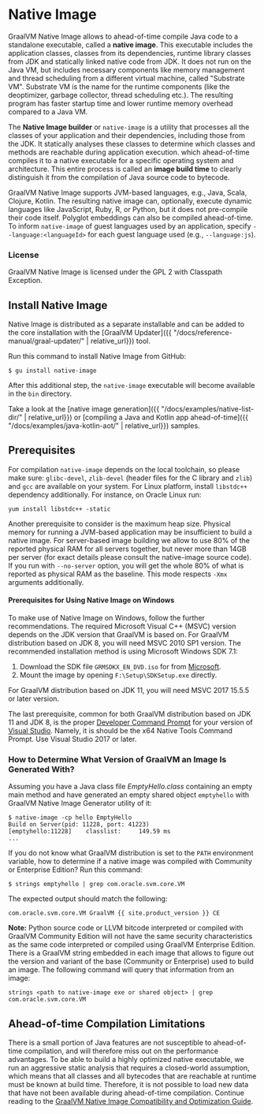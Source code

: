 # Native Image

GraalVM Native Image allows to ahead-of-time compile Java code to a standalone executable, called
a **native image**. This executable includes the application classes, classes
from its dependencies, runtime library classes from JDK and statically linked
native code from JDK. It does not run on the Java VM, but includes necessary
components like memory management and thread scheduling from a different virtual
machine, called "Substrate VM". Substrate VM is the name for the runtime
components (like the deoptimizer, garbage collector, thread scheduling etc.).
The resulting program has faster startup time and lower runtime memory overhead
compared to a Java VM.

The **Native Image builder** or `native-image` is a utility that processes all
the classes of your application and their dependencies, including those from the
JDK. It statically analyses these classes to determine which classes and methods
are reachable during application execution. which ahead-of-time compiles it to a
native executable for a specific operating system and architecture.  This entire
process is called an **image build time** to clearly distinguish it from the
compilation of Java source code to bytecode.

GraalVM Native Image supports JVM-based languages, e.g., Java, Scala,
Clojure, Kotlin. The resulting native image can, optionally, execute dynamic
languages like JavaScript, Ruby, R, or Python, but it does not pre-compile their code
itself. Polyglot embeddings can also be compiled ahead-of-time. To inform
`native-image` of guest languages used by an application, specify
`--language:<languageId>` for each guest language used (e.g., `--language:js`).

### License
GraalVM Native Image is licensed under the GPL 2 with Classpath Exception.

## Install Native Image

Native Image is distributed as a separate installable and can be added to the core installation with the [GraalVM Updater]({{ "/docs/reference-manual/graal-updater/" | relative_url}}) tool.

Run this command to install Native Image from GitHub:
```
$ gu install native-image
```

After this additional step, the `native-image` executable will become available in
the `bin` directory.

Take a look at the [native image generation]({{ "/docs/examples/native-list-dir/" | relative_url}}) or [compiling a Java and Kotlin app ahead-of-time]({{ "/docs/examples/java-kotlin-aot/" | relative_url}}) samples.

## Prerequisites

For compilation `native-image` depends on the local toolchain, so please make
sure: `glibc-devel`, `zlib-devel` (header files for the C library and `zlib`)
and `gcc` are available on your system. For Linux platform, install `libstdc++`
dependency additionally. For instance, on Oracle Linux run:
```
yum install libstdc++ -static
```

Another prerequisite to consider is the maximum heap size. Physical memory for
running a JVM-based application may be insufficient to build a native image. For
server-based image building we allow to use 80% of the reported physical RAM for
all servers together, but never more than 14GB per server (for exact details
please consult the native-image source code). If you run with `--no-server`
option, you will get the whole 80% of what is reported as physical RAM as the
baseline. This mode respects `-Xmx` arguments additionally.

#### Prerequisites for Using Native Image on Windows
To make use of Native Image on Windows, follow the further recommendations. The
required Microsoft Visual C++ (MSVC) version depends on the JDK version that
GraalVM is based on. For GraalVM distribution based on JDK 8, you will need MSVC
2010 SP1 version. The recommended installation method is using Microsoft Windows
SDK 7.1:
1. Download the SDK file `GRMSDKX_EN_DVD.iso` for from [Microsoft](https://www.microsoft.com/en-gb/download).
2. Mount the image by opening `F:\Setup\SDKSetup.exe` directly.

For GraalVM distribution based on JDK 11, you will need MSVC 2017 15.5.5 or later version.

The last prerequisite, common for both GraalVM distribution based on JDK 11 and JDK 8, is the proper [Developer Command Prompt](https://docs.microsoft.com/en-us/cpp/build/building-on-the-command-line?view=vs-2019#developer_command_prompt_shortcuts) for your version of [Visual Studio](https://visualstudio.microsoft.com/vs/). Namely, it is should be the x64 Native Tools Command Prompt. Use Visual Studio 2017 or later.

### How to Determine What Version of GraalVM an Image Is Generated With?

Assuming you have a Java class file _EmptyHello.class_ containing an empty main method
and have generated an empty shared object `emptyhello` with GraalVM Native Image Generator utility of it:
```
$ native-image -cp hello EmptyHello
Build on Server(pid: 11228, port: 41223)
[emptyhello:11228]    classlist:     149.59 ms
...
```

If you do not know what GraalVM distribution is set to the `PATH` environment
variable, how to determine if a native image was compiled with Community or
Enterprise Edition? Run this command:

```
$ strings emptyhello | grep com.oracle.svm.core.VM
```

The expected output should match the following:
```
com.oracle.svm.core.VM GraalVM {{ site.product_version }} CE
```

**Note:**
Python source code or LLVM bitcode interpreted or compiled with GraalVM
Community Edition will not have the same security characteristics as the same
code interpreted or compiled using GraalVM Enterprise Edition. There is a
GraalVM string embedded in each image that allows to figure out the version and
variant of the base (Community or Enterprise) used to build an image.
The following command will query that information from an image:
```
strings <path to native-image exe or shared object> | grep com.oracle.svm.core.VM
```

## Ahead-of-time Compilation Limitations

There is a small portion of Java features are not susceptible to ahead-of-time
compilation, and will therefore miss out on the performance advantages. To be
able to build a highly optimized native executable, we run an aggressive static
analysis that requires a closed-world assumption, which means that all classes
and all bytecodes that are reachable at runtime must be known at build time.
Therefore, it is not possible to load new data that have not been available
during ahead-of-time compilation. Continue reading to the [GraalVM Native Image Compatibility and Optimization Guide](Limitations.md).
